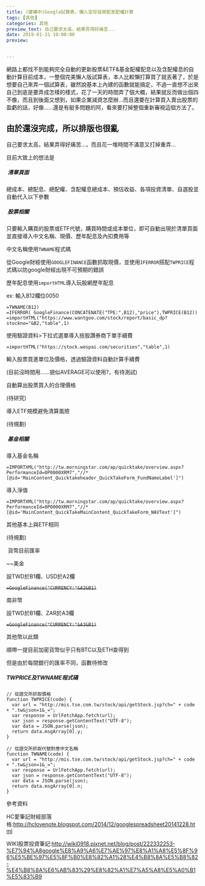 ```yaml
---
title: (建構中)Google試算表，懶人定存投資配息配權計算
tags: [其他]
categories: 其他
preview_text: 自己要求太高，結果弄得好痛苦...
date: 2019-01-31 10:00:00
preview: 


---
```




​	網路上都找不到能夠完全自動的更新股票&ETF&基金配權配息以及含配權息的自動計算目前成本，一整個完美懶人版試算表，本人比較懶打算買了就丟著了，於是想要自己來弄一個試算表，雖然說基本上內建的函數就能搞定，不過一直想不出來自己到底是要弄成怎樣的樣式，花了一天的時間弄了個大概，結果就反而做出個四不像，而且到後面又想到，如果企業減資怎麼辦...而且還要在計算買入賣出股票的盈虧的話，好像......還是有艇多問題的阿，看來要打掉整個重新審視這個方法了。



## 由於還沒完成，所以排版也很亂

自己要求太高，結果弄得好痛苦...，而且花一堆時間不滿意又打掉重弄...

目前大致上的想法是

##### ​	清單頁面

總成本、總配息、總配權、含配權息總成本、預估收益、各項投資清單、自選股並自動代入以下參數

##### ​	股票相關

只要輸入購買的股票或ETF代號，購買時間或成本單位，即可自動出現於清單頁面並直接導入中文名稱、現價、歷年配息及內扣費用等

中文名稱使用`TWNAME`程式碼

從Google財經使用`GOOGLEFINANCE`函數抓取現價，並使用`IFERROR`搭配`TWPRICE`程式碼以防google財經出現不可預期的錯誤

歷年配息使用`importHTML`導入玩股網歷年配息

ex: 輸入B12欄位0050

```
=TWNAME(B12)
=IFERROR( GoogleFinance(CONCATENATE("TPE:",B12),"price"),TWPRICE(B12))
=importHTML("https://www.wantgoo.com/stock/report/basic_dp?stockno="&B2,"table",1)
```

使用驗證資料>下拉式選單導入撿股讚券商下單手續費

`=importHTML("https://stock.wespai.com/securities","table",1)`

輸入股票買進單位及價格，透過驗證資料自動計算手續費

(目前沒時間用......貌似AVERAGE可以使用?，有待測試)

自動算出股票買入的合理價格

(待研究)

導入ETF規模避免清算風險

(待規劃)



##### ​	基金相關

導入基金名稱

`=IMPORTXML("http://tw.morningstar.com/ap/quicktake/overview.aspx?PerformanceId=0P0000XRM7","//*[@id='MainContent_Quicktakeheader_QuickTakeForm_FundNameLabel']")`



導入淨值

`=IMPORTXML("http://tw.morningstar.com/ap/quicktake/overview.aspx?PerformanceId=0P0000XRM7","//*[@id='MainContent_QuickTakeMainContent_QuickTakeForm_NAVText']")`

其他基本上與ETF相同

(待規劃)

​	貨幣目前匯率

~~美金

設TWD於B1欄、USD於A2欄

~~`=GoogleFinance("CURRENCY:"&A2&B1)`~~

南非幣

設TWD於B1欄、ZAR於A3欄

~~`=GoogleFinance("CURRENCY:"&A3&B1)`~~

其他幣以此類

順帶一提目前加密貨幣似乎只有BTC以及ETH查得到

但是由於每間銀行的匯率不同，函數待修改







##### TWPRICE及TWNAME程式碼

```google apps script
// 從證交所抓取價格
function TWPRICE(code) { 
  var url = "http://mis.tse.com.tw/stock/api/getStock.jsp?ch=" + code + ".tw&json=1&_=";
  var response = UrlFetchApp.fetch(url);
  var json = response.getContentText("UTF-8");
  var data = JSON.parse(json);
  return data.msgArray[0].y;
}

// 從證交所抓取代號對應中文名稱
function TWNAME(code) { 
  var url = "http://mis.tse.com.tw/stock/api/getStock.jsp?ch=" + code + ".tw&json=1&_=";
  var response = UrlFetchApp.fetch(url);
  var json = response.getContentText("UTF-8");
  var data = JSON.parse(json);
  return data.msgArray[0].n;
}

```





參考資料

HC愛筆記財經部落格:http://hclovenote.blogspot.com/2014/12/googlespreadsheet20141228.html

WIKI股票投資筆記:http://wiki0918.pixnet.net/blog/post/222332253-%E7%94%A8google%E8%A9%A6%E7%AE%97%E8%A1%A8%E5%8F%96%E5%BE%97%E5%8F%B0%E8%82%A1%28%E4%B8%8A%E5%B8%82-%E4%B8%8A%E6%AB%83%29%E8%82%A1%E7%A5%A8%E5%A0%B1%E5%83%B9